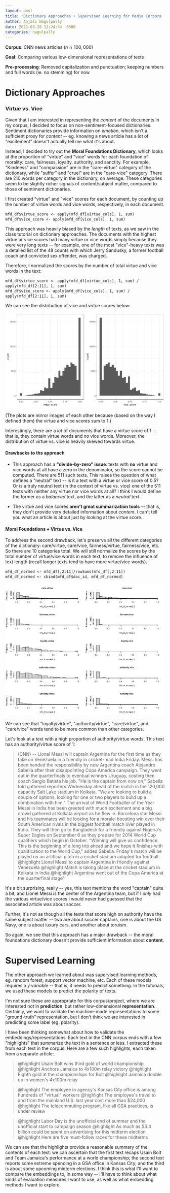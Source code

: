 ```yaml
---
layout: post
title: "Dictionary Approaches + Supervised Learning for Media Corpora (Nagulpally)"
author: Anjali Nagulpally
date: 2021-03-28 12:24:54 -0500
categories: nagulpally
---
```


**Corpus**: CNN news articles ($n \approx 100,000$)

**Goal**: Comparing various low-dimensional representations of texts

**Pre-processing**: Removed capitalization and punctuation; keeping numbers and full words (ie. no stemming) for now

# Dictionary Approaches

### Virtue vs. Vice

Given that I am interested in representing the *content* of the documents in my corpus, I decided to focus on non-sentiment-focused dictionaries. Sentiment dictionaries provide information on *emotion*, which isn't a sufficient proxy for *content* -- eg. knowing a news article has a lot of "excitement" doesn't actually tell me what it's about.  

Instead, I decided to try out the **Moral Foundations Dictionary**, which looks at the proportion of "virtue" and "vice" words for each foundation of morality: care, fairnesss, loyalty, authority, and sanctity. For example, "Kindness" and "compassion" are in the "care-virtue" category of the dictionary, while "suffer" and "cruel" are in the "care-vice" category. There are 210 words per category in the dictionary, on average. These categories seem to be slightly richer signals of content/subject matter, compared to those of sentiment dictionaries.

I first created "virtue" and "vice" scores for each document, by counting up the number of virtue words and vice words, respectively, in each document.

```{r, eval=FALSE}
mfd_df$virtue_score <- apply(mfd_df[virtue_cols], 1, sum)
mfd_df$vice_score <- apply(mfd_df[vice_cols], 1, sum) 
```

This approach was heavily biased by the *length* of texts, as we saw in the class tutorial on dictionary approaches. The documents with the highest virtue or vice scores had many virtue or vice words simply because they were very long texts -- for example, one of the most "vice"-heavy texts was a detailed list of the 48 counts with which Jerry Sandusky, a former football coach and convicted sex offender, was charged. 

Therefore, I normalized the scores by the number of total virtue and vice words in the text:
```{r, eval=FALSE}
mfd_df$virtue_score <- apply(mfd_df[virtue_cols], 1, sum) /  apply(mfd_df[2:11], 1, sum)
mfd_df$vice_score <- apply(mfd_df[vice_cols], 1, sum) / apply(mfd_df[2:11], 1, sum)
```

We can see the distribution of vice and virtue scores below:

![](https://github.com/douglas-r-rice/douglas-r-rice.github.io/blob/main/_posts/Anjali-Blog4-virtuevice.png?raw=TRUE)

(The plots are mirror images of each other because (based on the way I defined them) the virtue and vice scores sum to 1.)

Interestingly, there are a *lot* of documents that have a virtue score of 1 -- that is, they contain virtue words and *no* vice words. Moreover, the distribution of virtue vs. vice is heavily skewed towards virtue.

#### Drawbacks to ths approach

* This approach has a **"divide-by-zero" issue**: texts with **no** virtue and vice words at all have a zero in the denominator, so the score cannot be computed. There are 511 such texts. This raises the question of what defines a "neutral" text -- is it a text with a virtue or vice score of 0.5? Or is a truly neutral text (in the context of virtue vs. vice) one of the 511 texts with neither any virtue nor vice words at all? I think I would define the former as a *balanced* text, and the latter as a *neutral* text.

* The virtue and vice scores **aren't great summarization tools** -- that is, they don't provide very detailed information about *content*. I can't tell you what an article is about just by looking at the virtue score. 

#### Moral Foundations + Virtue vs. Vice

To address the second drawback, let's preserve all the different categories of the dictionary: care/virtue, care/vice, fairness/virtue, fairness/vice, etc. So there are 10 categories total. We will still normalize the scores by the total number of virtue/vice words in each text, to remove the influence of text length (recall longer texts tend to have more virtue/vice words).

```{r, eval= FALSE}
mfd_df_normed <- mfd_df[,2:11]/rowSums(mfd_df[,2:11])
mfd_df_normed <- cbind(mfd_df$doc_id, mfd_df_normed)
```

![](https://github.com/douglas-r-rice/douglas-r-rice.github.io/blob/main/_posts/Anjali-Blog4-mfd.png?raw=TRUE)

We can see that "loyalty/virtue", "authority/virtue", "care/virtue", and "care/vice" words tend to be more common than other categories.

Let's look at a text with a high proportion of authority/virtue words. This text has an authority/virtue score of 1:

> (CNN)  -- Lionel Messi will captain Argentina for the first time as they take on Venezuela in a friendly in cricket-mad India Friday. Messi has been handed the responsibility by new Argentina coach Alejandro Sabella after their disappointing Copa America campaign. They went out in the quarterfinals to eventual winners Uruguay, costing then coach Sergio Batista his job. \"He is the captain from now on,\" Sabella told gathered reporters Wednesday ahead of the match in the 120,000 capacity Salt Lake stadium in Kolkata. \"We are looking to build a couple of options, looking for one or two players to build up a combination with him.\" The arrival of World Footballer of the Year Messi in India has been greeted with much excitement and a big crowd gathered at Kolkata airport as he flew in. Barcelona star Messi and his teammates will be looking for a morale-boosting win over their South American rivals in the biggest football match over played in India. They will then go to Bangladesh for a friendly against Nigeria's Super Eagles on September 6 as they prepare for 2014 World Cup qualifiers which begin in October. \"Winning will give us confidence. This is the beginning of a long trip ahead and we hope it finishes with qualification to the World Cup,\" added Sabella. Friday's match will be played on an artificial pitch in a cricket stadium adapted for football. @highlight Lionel Messi to captain Argentina in friendly against Venezuela @highlight Match is taking place at the cricket stadium in Kolkata in India @highlight Argentina went out of the Copa America at the quarterfinal stage"

It's a bit surprising, really -- yes, this text mentions the word "captain" quite a bit, and Lionel Messi *is* the center of the Argentina team, but if I *only* had the various virtue/vice scores I would never had guessed that the associated article was about soccer.

Further, it's not as though all the texts that score high on authority have the same subject matter -- two are about soccer captains, one is about the US Navy, one is about luxury cars, and another about toruism.

So again, we see that this approach has a major drawback -- the moral foundations dictionary doesn't provide sufficient information about **content**.

# Supervised Learning

The other approach we learned about was supervised learning methods, eg. random forest, support vector machine, etc. Each of these models requires a *y variable* -- that is, it needs to predict something. In the tutorials, we used these models to predict the polarity of texts. 

I'm not sure these are appropriate for this corpus/project, where we are interested not in **prediction**, but rather low-dimensional **representation**. Certainly, we want to validate the machine-made representations to some "ground-truth" representation, but I don't think we are interested in predicting some label (eg. polarity).

I have been thinking somewhat about how to validate the embeddings/representations. Each text in the CNN corpus ends with a few "highlights" that summarize the text in a sentence or less. I extracted these from each text in the corpus. Here are a few such highlights, each taken from a separate article:

> @highlight Usain Bolt wins third gold of world championship @highlight Anchors Jamaica to 4x100m relay victory @highlight Eighth gold at the championships for Bolt @highlight Jamaica double up in women's 4x100m relay

> @highlight The employee in agency's Kansas City office is among hundreds of \"virtual\" workers @highlight The employee's travel to and from the mainland U.S. last year cost more than $24,000 @highlight The telecommuting program, like all GSA practices, is under review

> @highlight Labor Day is the unofficial end of summer and the unofficial start to campaign season @highlight As much as $3.4 billion could be spent on advertising for this midterm election @highlight Here are five must-follow races for these midterms

We can see that the highlights provide a reasonable summary of the contents of each text: we can ascertain that the first text recaps Usain Bolt and Team Jamaica's performance at a world championship; the second text reports some extreme spending in a GSA office in Kansas City; and the third is about some upcoming midterm elections. I think this is what I'll want to compare the embeddings to, in some way -- I'll have to think about what kinds of evaluation measures I want to use, as well as what embedding methods I want to explore.